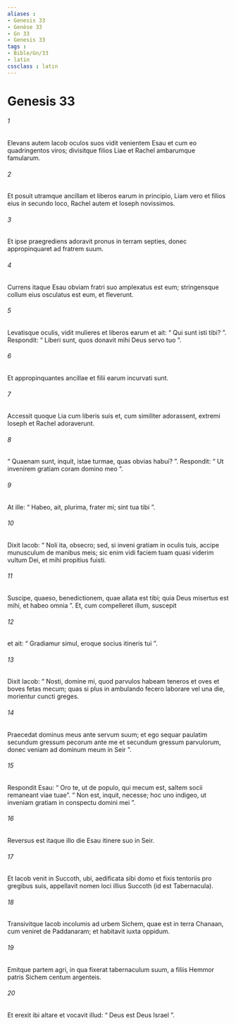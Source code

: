 ```yaml
---
aliases : 
- Genesis 33
- Genèse 33
- Gn 33
- Genesis 33
tags : 
- Bible/Gn/33
- latin
cssclass : latin
---
```


# Genesis 33

###### 1
Elevans autem Iacob oculos suos vidit venientem Esau et cum eo quadringentos viros; divisitque filios Liae et Rachel ambarumque famularum. 
###### 2
Et posuit utramque ancillam et liberos earum in principio, Liam vero et filios eius in secundo loco, Rachel autem et Ioseph novissimos. 
###### 3
Et ipse praegrediens adoravit pronus in terram septies, donec appropinquaret ad fratrem suum. 
###### 4
Currens itaque Esau obviam fratri suo amplexatus est eum; stringensque collum eius osculatus est eum, et fleverunt.
###### 5
Levatisque oculis, vidit mulieres et liberos earum et ait: “ Qui sunt isti tibi? ”. Respondit: “ Liberi sunt, quos donavit mihi Deus servo tuo ”. 
###### 6
Et appropinquantes ancillae et filii earum incurvati sunt. 
###### 7
Accessit quoque Lia cum liberis suis et, cum similiter adorassent, extremi Ioseph et Rachel adoraverunt.
###### 8
“ Quaenam sunt, inquit, istae turmae, quas obvias habui? ”. Respondit: “ Ut invenirem gratiam coram domino meo ”. 
###### 9
At ille: “ Habeo, ait, plurima, frater mi; sint tua tibi ”. 
###### 10
Dixit Iacob: “ Noli ita, obsecro; sed, si inveni gratiam in oculis tuis, accipe munusculum de manibus meis; sic enim vidi faciem tuam quasi viderim vultum Dei, et mihi propitius fuisti. 
###### 11
Suscipe, quaeso, benedictionem, quae allata est tibi; quia Deus misertus est mihi, et habeo omnia ”. Et, cum compelleret illum, suscepit 
###### 12
et ait: “ Gradiamur simul, eroque socius itineris tui ”. 
###### 13
Dixit Iacob: “ Nosti, domine mi, quod parvulos habeam teneros et oves et boves fetas mecum; quas si plus in ambulando fecero laborare vel una die, morientur cuncti greges. 
###### 14
Praecedat dominus meus ante servum suum; et ego sequar paulatim secundum gressum pecorum ante me et secundum gressum parvulorum, donec veniam ad dominum meum in Seir ”. 
###### 15
Respondit Esau: “ Oro te, ut de populo, qui mecum est, saltem socii remaneant viae tuae”. “ Non est, inquit, necesse; hoc uno indigeo, ut inveniam gratiam in conspectu domini mei ”.
###### 16
Reversus est itaque illo die Esau itinere suo in Seir.
###### 17
Et Iacob venit in Succoth, ubi, aedificata sibi domo et fixis tentoriis pro gregibus suis, appellavit nomen loci illius Succoth (id est Tabernacula).
###### 18
Transivitque Iacob incolumis ad urbem Sichem, quae est in terra Chanaan, cum veniret de Paddanaram; et habitavit iuxta oppidum. 
###### 19
Emitque partem agri, in qua fixerat tabernaculum suum, a filiis Hemmor patris Sichem centum argenteis. 
###### 20
Et erexit ibi altare et vocavit illud: “ Deus est Deus Israel ”.
